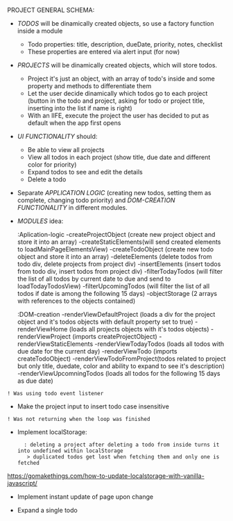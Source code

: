PROJECT GENERAL SCHEMA:
- *TODOS* will be dinamically created objects, so use a factory function inside a module
    - Todo properties: title, description, dueDate, priority, notes, checklist
    - These properties are entered via alert input (for now)

- *PROJECTS* will be dinamically created objects, which will store todos.
    - Project it's just an object, with an array of todo's inside and some property and methods to differentiate them
    - Let the user decide dinamically which todos go to each project (button in the todo and project, asking for todo or project title, inserting into the list if name is right)
    - With an IIFE, execute the project the user has decided to put as default when the app first opens

- *UI FUNCTIONALITY* should:
    - Be able to view all projects
    - View all todos in each project (show title, due date and different color for priority)
    - Expand todos to see and edit the details
    - Delete a todo

- Separate *APPLICATION LOGIC* (creating new todos, setting them as complete, changing todo priority) and *DOM-CREATION FUNCTIONALITY* in different modules.

- *MODULES* idea:

    :Aplication-logic
        -createProjectObject (create new project object and store it into an array)
        -createStaticElements(will send created elements to       loadMainPageElementsView)
        -createTodoObject (create new todo object and store it into an array)
        -deleteElements (delete todos from todo div, delete projects from project div)
        -insertElements (insert todos from todo div, insert todos from project div)
        -filterTodayTodos (will filter the list of all todos by current date to due and send to loadTodayTodosView)
        -filterUpcomingTodos (will filter the list of all todos if date is among the following 15 days)
        -objectStorage (2 arrays with references to the objects contained)

    :DOM-creation
        -renderViewDefaultProject (loads a div for the project object and it's todos objects with default property set to true)
        -renderViewHome (loads all projects objects with it's todos objects)
        -renderViewProject (imports createProjectObject)
        -renderViewStaticElements
        -renderViewTodayTodos (loads all todos with due date for the current day)
        -renderViewTodo (imports createTodoObject)
        -renderViewTodoFromProject(todos related to project but only title, duedate, color and ability to expand to see it's description)
        -renderViewUpcomningTodos (loads all todos for the following 15 days as due date)

<!-- - Show random todo on screen -->
<!-- - Add static elements on nar bar upon page load -->
<!-- - Make todos fit properly on dynamic content container:
    - Todo not appending to dynamic content container? Reference is recognized in console.log()
    ! In the createTodoDiv function I was returning the todo container, not the dynamicElementsContainer

<!-- - Make todo fit the whole width of the screen -->
<!-- - Make description and border not overflow when page is shrinked -->

 <!-- - Remove a todo:
<!-- - Add event listener for the checkmark div -->
<!-- - Delete the todo both from display -->
<!-- - Delete from todo array: created a function to generate an uniqueID (createtodoObject line 39) and compared to todosStorage index, then change the content to empty (not remove) -->
<!-- - Delete todo from the *project's array it's attached to(to do later)* -->

<!-- - Create empty project object -->
<!-- - Initial styling project divs -->
<!-- - Make project and todo id independent 
    ! I was using the same function for todo imported within the projects modules

<!-- - Add event listener to project delete button > Projects being pushed, but not deleted: --> 
    ! Was using todo event listener

<!-- - Attach todo to project from todo -->
- Make the project input to insert todo case insensitive  
<!-- - Make projects imposible to have same title, return a value to know the rendering has to be canceled: -->
<!-- - Attach todo to project from project:
    storing todos but showing alert that todo does not exist -->
    ! Was not returning when the loop was finished
<!-- - Do not let a todo be on more than one project: if todo projectTitleItBelongs is not '', quit -->
<!-- - Call the function that removes array of todos from project and sets projectTitleItBelongs = '' -->

<!-- - Create button that sets a project as default and disables it's default state if clicked again -->

<!-- - Cancel task alert gives error -->

<!-- - Create view of default project -->

<!-- - Create view general projects -->

<!-- - Append to the projecs todo-list-container it's todo with the reduced views (renderViewTodoFromProject) -->

<!-- - Rework todo and project appearance -->

<!-- - Create todo from within a project:
    create todo and automatically add it to the todoStorage, project array and append it to the display -->

<!-- - Border on project does not get erased upon project deletion: Todo list is not being deleted -->

<!-- - Make projects and todos not append directly when created -->

<!-- - Do not show todos individually if they are part of a project
  :adding todos from project does not change projectTitleItBelongs? Was not changing it's projectItBelongsTo property -->

  <!-- - Home structure:
    - Individual task not attached to a project
    - Projects with task in it
    - Projects without task in it -->

<!-- - Give title and description a cap of characters -->

<!-- - Checkmark icon not appearing on project's todos -->

<!-- - Give functionality to checkmark button:
  It will be given the property done = true, and it will be erased from it's projects or unnattached list, but it will appear at the Archived task section -->

<!-- - Nav bar breaks whenever page is shrinked vertically -->

<!-- - Look into date-fns library
https://www.section.io/engineering-education/javascript-dates-manipulation-with-date-fns/ -->


<!-- - Delete todo from project still loads empty todo inside project after reload

- Delete todo from project whenever checkmark is used from within the project -->

- Implement localStorage:
    <!-- How to implement all the content inside localStorage on page load -->
    <!-- edge if todo and project have same name, it does not know what to import
        : apply different protos to Project and Todo -->
        : deleting a project after deleting a todo from inside turns it into undefined within localStorage
         > duplicated todos get lost when fetching them and only one is fetched

https://gomakethings.com/how-to-update-localstorage-with-vanilla-javascript/

- Implement instant update of page upon change

- Expand a single todo